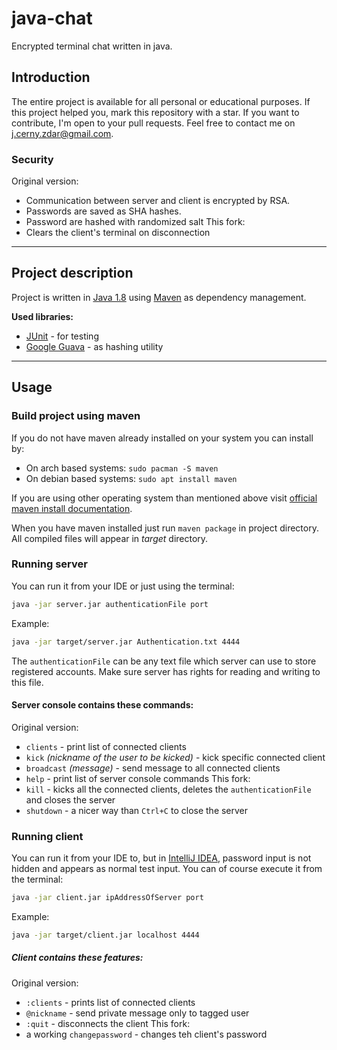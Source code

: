 # java-chat
Encrypted terminal chat written in java.

## Introduction
The entire project is available for all personal or educational purposes. If this 
project helped you, mark this repository with a star. If you want to contribute, 
I'm open to your pull requests. Feel free to contact me on j.cerny.zdar@gmail.com.


### Security
Original version:
- Communication between server and client is encrypted by RSA.
- Passwords are saved as SHA hashes.
- Password are hashed with randomized salt
This fork:
- Clears the client's terminal on disconnection

---

## Project description
Project is written in [Java 1.8](https://www.java.com/) using 
[Maven](https://maven.apache.org/) as dependency management.

**Used libraries:**
- [JUnit](https://junit.org/j) - for testing
- [Google Guava](https://guava.dev/) - as hashing utility

---

## Usage

### Build project using maven
If you do not have maven already installed on your system you can install by:

- On arch based systems: `sudo pacman -S maven`
- On debian based systems: `sudo apt install maven`

If you are using other operating system than mentioned above visit 
[official maven install documentation](http://maven.apache.org/install.html).

When you have maven installed just run `maven package` in project directory. 
All compiled files will appear in _target_ directory.

### Running server
You can run it from your IDE or just using the terminal:
```bash
java -jar server.jar authenticationFile port
```

Example:
```bash
java -jar target/server.jar Authentication.txt 4444
```

The `authenticationFile` can be any text file which server can use to store registered
accounts. Make sure server has rights for reading and writing to this file.

#### Server console contains these commands:
Original version:
- `clients` - print list of connected clients
- `kick` _(nickname of the user to be kicked)_ - kick specific connected client
- `broadcast` _(message)_ - send message to all connected clients
- `help` - print list of server console commands
This fork:
- `kill` - kicks all the connected clients, deletes the `authenticationFile` and closes the server
- `shutdown` - a nicer way than `Ctrl+C` to close the server

### Running client
You can run it from your IDE to, but in [IntelliJ IDEA](https://www.jetbrains.com/idea/),
password input is not hidden and appears as normal test input. You can of course execute 
it from the terminal:

```bash
java -jar client.jar ipAddressOfServer port
```

Example:

```bash
java -jar target/client.jar localhost 4444
```

##### Client contains these features:
Original version:
- `:clients` - prints list of connected clients
- `@nickname` - send private message only to tagged user
- `:quit` - disconnects the client
This fork:
- a working `changepassword` - changes teh client's password

